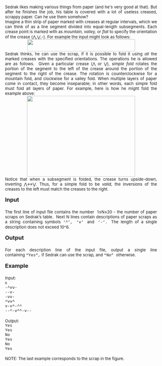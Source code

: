 <div id="doc-contents" style="direction: inherit; margin: 6px;">
<p style="direction: inherit; margin-top: 0px; margin-right: 0px; margin-bottom: 0px; margin-left: 0px; text-align: justify; "><strong><span style="font-size: large;"><span style="font-weight: normal; font-size: small; ">Sedrak likes making various things from paper (and he's very good at that). But after he finishes the job, his table is covered with a lot of useless creased, scrappy paper. Can he use them somehow?</span></span></strong></p>
<p style="direction: inherit; text-align: justify; margin: 0px;"><span style="font-size: small;">Imagine a thin strip of paper marked with creases at regular intervals, which we can think of as a line segment divided into equal-length subsegments. Each crease point is marked with as&nbsp;<em>mountain, valley,&nbsp;</em>or<em>&nbsp;flat&nbsp;</em>to specify the orientation of the crease (⋀,⋁,-</span><span style="font-size: small;">).</span>&nbsp;<span style="font-size: small;">For example the input might look as follows:</span></p>
<div id="czon" style="margin-top: 0px; margin-bottom: 0px; direction: inherit; text-align: center;"><img style="height: 39px; width: 349px;" src="file://E9HWMP96.png" alt=""></div>
<p style="direction: inherit; text-align: justify; margin: 0px;"><span style="font-size: small;">Sedrak thinks, he can use the scrap, if it is possible to fold it using&nbsp;<em>all</em>&nbsp;the marked creases with the specified orientations. The operations he is allowed are as follows.&nbsp;&nbsp;</span><span style="font-size: small;">Given a particular crease (⋀</span><span style="font-size: small;">&nbsp;or ⋁)</span><span style="font-size: small;">,&nbsp;<em>simple fold&nbsp;</em>rotates the portion of the segment to the left of the crease around the portion of the segment to the right of the crease. The rotation is counterclockwise for a mountain fold, and clockwise for a valley fold. When multiple layers of paper come in contact, they become inseparable; in other words, each simple fold must fold all layers of paper. For example, here is how he might fold the example above:</span></p>
<div id="k9ey" style="margin-top: 0px; margin-bottom: 0px; direction: inherit; text-align: center;"><img style="height: 262px; width: 350px;" src="file://3Th5TwH7.png" alt=""></div>
<div style="margin-top: 0px; margin-bottom: 0px; direction: inherit; text-align: justify;"><span style="font-size: small;">Notice that when a subsegment is folded, the crease turns upside-down, inverting ⋀↔⋁</span><span style="font-size: small;">. Thus, for a simple fold to be&nbsp;<em>valid,&nbsp;</em>the inversions of the creases to the left must match the creases to the right.</span></div>
<div style="margin-top: 0px; margin-bottom: 0px; direction: inherit; text-align: justify;"><span style="font-size: small;"><br></span></div>
<p style="direction: inherit; text-align: justify; margin: 0px;"><strong><span style="font-size: large;">Input</span></strong></p>
<p style="direction: inherit; text-align: justify; margin: 0px;"><strong><span style="font-size: large;"><br></span></strong></p>
<p style="direction: inherit; text-align: justify; margin: 0px;"><span style="font-size: small;">The first line of input file contains the number&nbsp;</span><span style="font-size: small;">&nbsp;1≤N≤20 - the number of paper scraps on Sedrak’s table. &nbsp;Next&nbsp;<span style="font-size: small;">N&nbsp;</span></span><span style="font-size: small;">lines contain descriptions of paper scraps as a string containing symbols&nbsp;</span><span style="font-family: 'courier new';"><span style="font-size: small;">‘^’, ‘v’&nbsp;</span></span><span style="font-size: small;">and</span><span style="font-family: 'courier new';"><span style="font-size: small;">&nbsp;‘-‘.&nbsp;</span></span><span style="font-size: small;">The length of a single description does not exceed 10^6.</span></p>
<p style="direction: inherit; text-align: justify; margin: 0px;"><span style="font-size: small;"><br></span></p>
<p style="direction: inherit; text-align: justify; margin: 0px;"><strong><span style="font-size: large;">Output</span></strong></p>
<p style="direction: inherit; text-align: justify; margin: 0px;"><strong><span style="font-size: large;"><br></span></strong></p>
<p style="direction: inherit; text-align: justify; margin: 0px;"><span style="font-size: small;">For each description line of the input file, output a single line containing&nbsp;</span><span style="font-family: 'courier new';"><span style="font-size: small;">“Yes”,</span></span><span style="font-size: small;">&nbsp;if Sedrak can use the scrap, and&nbsp;</span><span style="font-family: 'courier new';"><span style="font-size: small;">“No”&nbsp;</span></span><span style="font-size: small;">otherwise.</span></p>
<p style="direction: inherit; text-align: justify; margin: 0px;"><span style="font-size: small;"><br></span></p>
<p style="direction: inherit; text-align: justify; margin: 0px;"><strong><span style="font-size: large;">Example</span></strong></p>
<p style="direction: inherit; text-align: justify; margin: 0px;"><strong><span style="font-size: large;"><br></span></strong></p>
<p style="direction: inherit; text-align: justify; margin: 0px;"><span style="font-size: small;">Input:</span></p>
<p style="direction: inherit; text-align: justify; margin: 0px;"><span style="font-family: sylfaen, serif;"><span style="font-size: small;">6</span></span></p>
<p style="direction: inherit; text-align: justify; margin: 0px;"><span style="font-family: 'courier new';"><span style="font-size: small;">-^vv-</span></span></p>
<p style="direction: inherit; text-align: justify; margin: 0px;"><span style="font-family: 'courier new';"><span style="font-size: small;">--v-</span></span></p>
<p style="direction: inherit; text-align: justify; margin: 0px;"><span style="font-family: 'courier new';"><span style="font-size: small;">-vv-</span></span></p>
<p style="direction: inherit; text-align: justify; margin: 0px;"><span style="font-family: 'courier new';"><span style="font-size: small;">^vv^</span></span></p>
<p style="direction: inherit; text-align: justify; margin: 0px;"><span style="font-family: 'courier new';"><span style="font-size: small;">v-v^-^^</span></span></p>
<p style="direction: inherit; text-align: justify; margin: 0px;"><span style="font-family: 'courier new';"><span style="font-size: small;">--^-v^^-v--</span></span></p>
<br>
<p style="direction: inherit; margin: 0px;"><span style="font-size: small;">Output:</span></p>
<p style="direction: inherit; text-align: justify; margin: 0px;"><span style="font-family: 'courier new';"><span style="font-size: small;">Yes</span></span></p>
<p style="direction: inherit; text-align: justify; margin: 0px;"><span style="font-family: 'courier new';"><span style="font-size: small;">Yes</span></span></p>
<p style="direction: inherit; text-align: justify; margin: 0px;"><span style="font-family: 'courier new';"><span style="font-size: small;">No</span></span></p>
<p style="direction: inherit; text-align: justify; margin: 0px;"><span style="font-family: 'courier new';"><span style="font-size: small;">Yes</span></span></p>
<p style="direction: inherit; text-align: justify; margin: 0px;"><span style="font-family: 'courier new';"><span style="font-size: small;">No</span></span></p>
<p style="direction: inherit; text-align: justify; margin: 0px;"><span style="font-family: 'courier new';"><span style="font-size: small;">Yes</span></span></p>
<p style="direction: inherit; text-align: justify; margin: 0px;"><span style="font-size: small;"><br>NOTE: The last example corresponds to the scrap in the figure.</span></p>
</div>